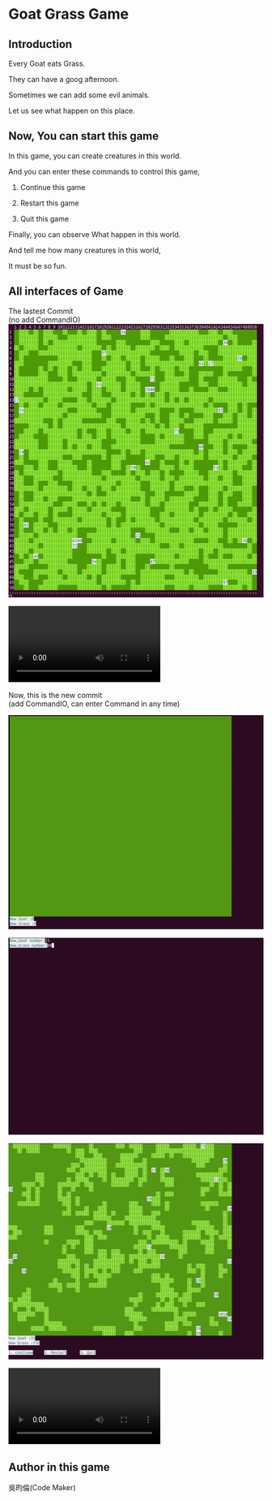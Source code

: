 # Goat Grass Game    
  
## Introduction  
  
Every Goat eats Grass.  
  
They can have a goog afternoon.  
  
Sometimes we can add some evil animals.  
  
Let us see what happen on this place.  
  
## Now, You can start this game  
  
In this game, you can create creatures in this world.  
  
And you can enter these commands to control this game,  
  
1. Continue this game  
  
2. Restart this game   
  
3. Quit this game 
  
Finally, you can observe What happen in this world.  
  
And tell me how many creatures in this world,  
  
It must be so fun.  
  
## All interfaces of Game  
  
The lastest Commit  
(no add CommandIO)  
![Result of game](./Result_Picture/Screenshot_result.png)  
  
![Result video of game](./Result_Video/First_Commit.mp4)  
  
Now, this is the new commit   
(add CommandIO, can enter Command in any time)  

![Result of game, it's empty now](./Result_Picture/World_Empty.png)  
  
![Result of game, Enter Creature data](./Result_Picture/Enter_Data.png)  
  
![Result of game, GameExecute](./Result_Picture/GameExecute.png)  
  
![Result video of new commit](./Result_Video/Second_Commit.mp4)


## Author in this game  
吳昀倫(Code Maker)  

